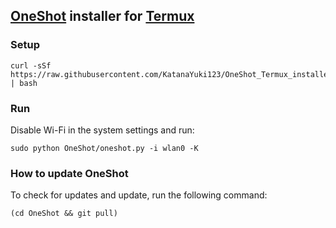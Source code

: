 ## [OneShot](https://github.com/KatanaYuki123/OneShot) installer for [Termux](https://termux.com/)
### Setup
```
curl -sSf https://raw.githubusercontent.com/KatanaYuki123/OneShot_Termux_installer/master/installer.sh | bash
```
### Run
Disable Wi-Fi in the system settings and run:
```
sudo python OneShot/oneshot.py -i wlan0 -K
```
### How to update OneShot
To check for updates and update, run the following command:
```
(cd OneShot && git pull)
```
